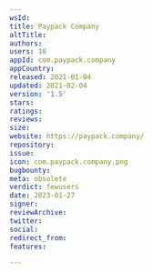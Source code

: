 ```yaml
---
wsId: 
title: Paypack Company
altTitle: 
authors: 
users: 10
appId: com.paypack.company
appCountry: 
released: 2021-01-04
updated: 2021-02-04
version: '1.5'
stars: 
ratings: 
reviews: 
size: 
website: https://paypack.company/
repository: 
issue: 
icon: com.paypack.company.png
bugbounty: 
meta: obsolete
verdict: fewusers
date: 2023-01-27
signer: 
reviewArchive: 
twitter: 
social: 
redirect_from: 
features: 

---
```


